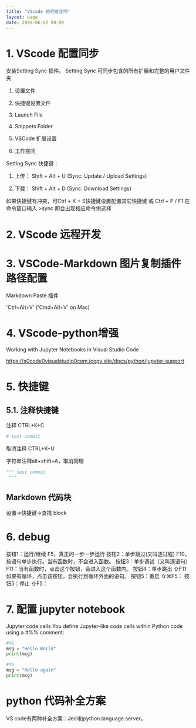 ```yaml
---
title: "VScode 的奇技淫巧"
layout: page
date: 2099-06-02 00:00
---
```


# 1. VScode 配置同步

安装Setting Sync 插件。
Setting Sync 可同步包含的所有扩展和完整的用户文件夹

1) 设置文件

2) 快捷键设置文件

3) Launch File

4) Snippets Folder

5) VSCode 扩展设置

6) 工作空间
 

Setting Sync 快捷键：

1) 上传： Shift + Alt + U (Sync: Update / Upload Settings)

2) 下载： Shift + Alt + D (Sync: Download  Settings)

 如果快捷键有冲突，可Ctrl + K + S快捷键设置配置其它快捷键 或 Ctrl + P / F1 在命令窗口输入 >sync 即会出现相应命令供选择


# 2. VScode 远程开发


# 3. VSCode-Markdown 图片复制插件路径配置
Markdown Paste 插件

'Ctrl+Alt+V' ('Cmd+Alt+V' on Mac)

# 4. VScode-python增强

Working with Jupyter Notebooks in Visual Studio Code

https://s0code0visualstudio0com.icopy.site/docs/python/jupyter-support

# 5. 快捷键



## 5.1. 注释快捷键

注释 CTRL+K+C

```python
# test commit 
```
取消注释 CTRL+K+U

字符串注释alt+shift+A，取消同理
```python
""" test commit 
 """
```





## Markdown 代码块

设置->快捷键->查找 block


# 6. debug


按钮1：运行/继续 F5，真正的一步一步运行
按钮2：单步跳过(又叫逐过程) F10，按语句单步执行。当有函数时，不会进入函数。
按钮3：单步调试（又叫逐语句） F11：当有函数时，点击这个按钮，会进入这个函数内。
按钮4：单步跳出 ⇧F11:如果有循环，点击该按钮，会执行到循环外面的语句。
按钮5：重启 ⇧⌘F5：
按钮5：停止 ⇧F5：

# 7. 配置 jupyter notebook

Jupyter code cells
You define Jupyter-like code cells within Python code using a #%% comment:
```python
#%%
msg = "Hello World"
print(msg)

#%%
msg = "Hello again"
print(msg)
```

# python 代码补全方案


VS code有两种补全方案：Jedi和python.language.server。